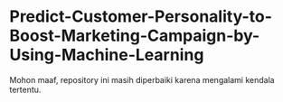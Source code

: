 # Predict-Customer-Personality-to-Boost-Marketing-Campaign-by-Using-Machine-Learning
Mohon maaf, repository ini masih diperbaiki karena mengalami kendala tertentu.
